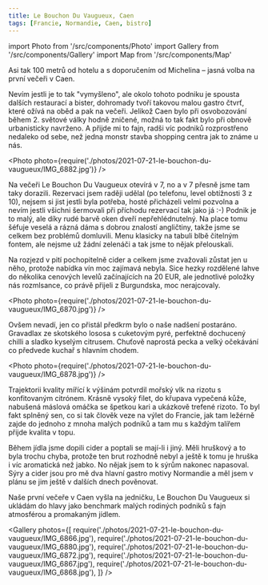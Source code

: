 ```yaml
---
title: Le Bouchon Du Vaugueux, Caen
tags: [Francie, Normandie, Caen, bistro]
---
```


import Photo from '/src/components/Photo'
import Gallery from '/src/components/Gallery'
import Map from '/src/components/Map'

Asi tak 100 metrů od hotelu a s doporučením od Michelina &ndash;&nbsp;jasná volba na první večeři v Caen.

<!-- truncate -->

Nevím jestli je to tak "vymyšleno", ale okolo tohoto podniku je spousta dalších restaurací a bister, dohromady tvoří takovou malou gastro čtvrť, které ožívá na oběd a pak na večeři. Jelikož Caen bylo při osvobozování během 2. světové války hodně zničené, možná to tak fakt bylo při obnově urbanisticky navrženo. A přijde mi to fajn, radši víc podniků rozprostřeno nedaleko od sebe, než jedna monstr stavba shopping centra jak to známe u nás.

<Photo photo={require('./photos/2021-07-21-le-bouchon-du-vaugueux/IMG_6882.jpg')} />

Na večeři Le Bouchon Du Vaugueux otevírá v 7, no a v 7 přesně jsme tam taky dorazili. Rezervaci jsem raději udělal (po telefonu, level obtížnosti 3 z 10), nejsem si jist jestli byla potřeba, hosté přicházeli velmi pozvolna a nevím jestli všichni šermovali při příchodu rezervací tak jako já :-) Podnik je to malý, ale díky rudé barvě oken dveří nepřehlédnutelný. Na place tomu šéfuje veselá a rázná dáma s dobrou znalostí angličtiny, takže jsme se celkem bez problémů domluvili. Menu klasicky na tabuli blbě čitelným fontem, ale nejsme už žádní zelenáči a tak jsme to nějak přelouskali.

Na rozjezd v pití pochopitelně cider a celkem jsme zvažovali zůstat jen u něho, protože nabídka vín moc zajímavá nebyla. Sice hezky rozdělené lahve do několika cenových levelů začínajících na 20 EUR, ale jednotlivé položky nás rozmlsance, co právě přijeli z Burgundska, moc nerajcovaly.

<Photo photo={require('./photos/2021-07-21-le-bouchon-du-vaugueux/IMG_6870.jpg')} />

Ovšem nevadí, jen co přistál předkrm bylo o naše nadšení postaráno. Gravadlax ze skotského lososa s cuketovým pyré, perfektně dochucený chilli a sladko kyselým citrusem. Chuťově naprostá pecka a velký očekávání co předvede kuchař s hlavním chodem.

<Photo photo={require('./photos/2021-07-21-le-bouchon-du-vaugueux/IMG_6878.jpg')} />

Trajektorii kvality mířící k výšinám potvrdil mořský vlk na rizotu s konfitovaným citrónem. Krásně vysoký filet, do křupava vypečená kůže, nabušená máslová omáčka se špetkou kari a ukázkově trefené rizoto. To byl fakt splněný sen, co si tak člověk veze na výlet do Francie, jak tam ležérně zajde do jednoho z mnoha malých podniků a tam mu s každým talířem přijde kvalita v topu.

Během jídla jsme dopili cider a poptali se mají-li i jiný. Měli hruškový a to byla trochu chyba, protože ten brut rozhodně nebyl a ještě k tomu je hruška i víc aromatická než jabko. No nějak jsem to k sýrům nakonec napasoval. Sýry a cider jsou pro mě dva hlavní gastro motivy Normandie a měl jsem v plánu se jim ještě v dalších dnech pověnovat.

Naše první večeře v Caen vyšla na jedničku, Le Bouchon Du Vaugueux si ukládám do hlavy jako benchmark malých rodiných podniků s fajn atmosférou a promakaným jídlem.

<Gallery photos={[
require('./photos/2021-07-21-le-bouchon-du-vaugueux/IMG_6866.jpg'),
require('./photos/2021-07-21-le-bouchon-du-vaugueux/IMG_6880.jpg'),
require('./photos/2021-07-21-le-bouchon-du-vaugueux/IMG_6872.jpg'),
require('./photos/2021-07-21-le-bouchon-du-vaugueux/IMG_6867.jpg'),
require('./photos/2021-07-21-le-bouchon-du-vaugueux/IMG_6868.jpg'),
]} />

<Map src="https://www.google.com/maps/embed?pb=!1m14!1m8!1m3!1d10431.29122381598!2d-0.3596012!3d49.1849489!3m2!1i1024!2i768!4f13.1!3m3!1m2!1s0x0%3A0x5ed47e5b82286be2!2sLe%20Bouchon%20Du%20Vaugueux!5e0!3m2!1sen!2scz!4v1628596714457!5m2!1sen!2scz" />
